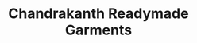 ---
title: "Chandrakanth  Readymade Garments"
url: /trivandrum/chandrakanth-readymade-garments/
shop: clothes
---